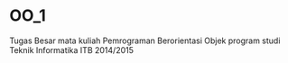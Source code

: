 # OO_1
Tugas Besar mata kuliah Pemrograman Berorientasi Objek program studi Teknik Informatika ITB 2014/2015
